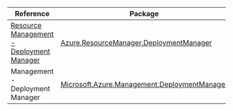 | Reference | Package | Source |
|---|---|---|
|[Resource Management - Deployment Manager](resourcemanager.deploymentmanager-readme.md)|[Azure.ResourceManager.DeploymentManager](https://www.nuget.org/packages/Azure.ResourceManager.DeploymentManager)|[Github](https://github.com/Azure/azure-sdk-for-net/blob/main/sdk/deploymentmanager/Azure.ResourceManager.DeploymentManager)|
|Management - Deployment Manager|[Microsoft.Azure.Management.DeploymentManager](https://www.nuget.org/packages/Microsoft.Azure.Management.DeploymentManager)|[Github](https://github.com/Azure/azure-sdk-for-net)|
